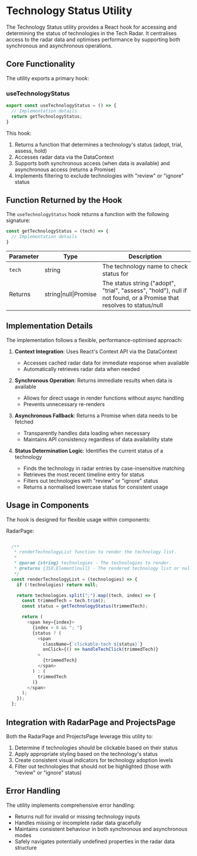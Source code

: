 # Technology Status Utility

The Technology Status utility provides a React hook for accessing and determining the status of technologies in the Tech Radar. It centralises access to the radar data and optimises performance by supporting both synchronous and asynchronous operations.

## Core Functionality

The utility exports a primary hook:

### useTechnologyStatus

```javascript
export const useTechnologyStatus = () => {
  // Implementation details
  return getTechnologyStatus;
}
```

This hook:

1. Returns a function that determines a technology's status (adopt, trial, assess, hold)
2. Accesses radar data via the DataContext
3. Supports both synchronous access (when data is available) and asynchronous access (returns a Promise)
4. Implements filtering to exclude technologies with "review" or "ignore" status

## Function Returned by the Hook

The `useTechnologyStatus` hook returns a function with the following signature:

```javascript
const getTechnologyStatus = (tech) => {
  // Implementation details
}
```

| Parameter | Type | Description |
|-----------|------|-------------|
| `tech` | string | The technology name to check status for |
| Returns | string\|null\|Promise | The status string ("adopt", "trial", "assess", "hold"), null if not found, or a Promise that resolves to status/null |

## Implementation Details

The implementation follows a flexible, performance-optimised approach:

1. **Context Integration**: Uses React's Context API via the DataContext

    - Accesses cached radar data for immediate response when available
    - Automatically retrieves radar data when needed

2. **Synchronous Operation**: Returns immediate results when data is available

    - Allows for direct usage in render functions without async handling
    - Prevents unnecessary re-renders

3. **Asynchronous Fallback**: Returns a Promise when data needs to be fetched

    - Transparently handles data loading when necessary
    - Maintains API consistency regardless of data availability state

4. **Status Determination Logic**: Identifies the current status of a technology

    - Finds the technology in radar entries by case-insensitive matching
    - Retrieves the most recent timeline entry for status
    - Filters out technologies with "review" or "ignore" status 
    - Returns a normalised lowercase status for consistent usage

## Usage in Components

The hook is designed for flexible usage within components:

RadarPage:
```javascript

  /**
   * renderTechnologyList function to render the technology list.
   *
   * @param {string} technologies - The technologies to render.
   * @returns {JSX.Element|null} - The rendered technology list or null if not found.
   */
  const renderTechnologyList = (technologies) => {
    if (!technologies) return null;

    return technologies.split(";").map((tech, index) => {
      const trimmedTech = tech.trim();
      const status = getTechnologyStatus(trimmedTech);

      return (
        <span key={index}>
          {index > 0 && "; "}
          {status ? (
            <span
              className={`clickable-tech ${status}`}
              onClick={() => handleTechClick(trimmedTech)}
            >
              {trimmedTech}
            </span>
          ) : (
            trimmedTech
          )}
        </span>
      );
    });
  };
```

## Integration with RadarPage and ProjectsPage

Both the RadarPage and ProjectsPage leverage this utility to:

1. Determine if technologies should be clickable based on their status
2. Apply appropriate styling based on the technology's status
3. Create consistent visual indicators for technology adoption levels
4. Filter out technologies that should not be highlighted (those with "review" or "ignore" status)

## Error Handling

The utility implements comprehensive error handling:

- Returns null for invalid or missing technology inputs
- Handles missing or incomplete radar data gracefully
- Maintains consistent behaviour in both synchronous and asynchronous modes
- Safely navigates potentially undefined properties in the radar data structure
